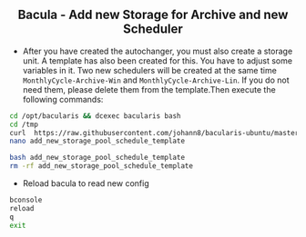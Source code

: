 <h2 align="center">Bacula - Add new Storage for Archive and new Scheduler</h2>


- After you have created the autochanger, you must also create a storage unit. A template has also been created for this. You have to adjust some variables in it. Two new schedulers will be created at the same time `MonthlyCycle-Archive-Win` and `MonthlyCycle-Archive-Lin`. If you do not need them, please delete them from the template.Then execute the following commands: 

```bash
cd /opt/bacularis && dcexec bacularis bash
cd /tmp
curl  https://raw.githubusercontent.com/johann8/bacularis-ubuntu/master/add_new_storage_pool_schedule_template --output add_new_storage_pool_schedule_template
nano add_new_storage_pool_schedule_template

bash add_new_storage_pool_schedule_template
rm -rf add_new_storage_pool_schedule_template
```

- Reload bacula to read new config

```bash
bconsole
reload
q
exit
```

